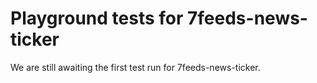 # Playground tests for 7feeds-news-ticker
We are still awaiting the first test run for 7feeds-news-ticker.

